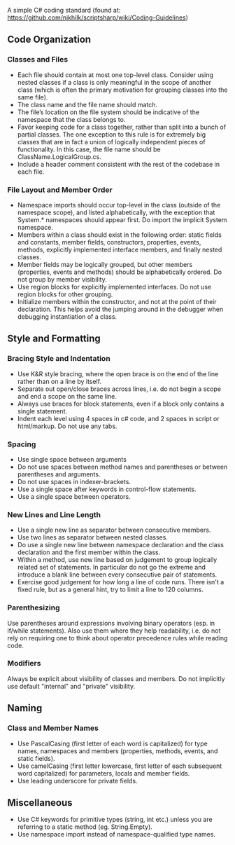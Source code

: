 A simple C# coding standard (found at: https://github.com/nikhilk/scriptsharp/wiki/Coding-Guidelines)

## Code Organization
### Classes and Files
* Each file should contain at most one top-level class. Consider using nested classes if a class is only meaningful in the scope of another class (which is often the primary motivation for grouping classes into the same file).
* The class name and the file name should match.
* The file’s location on the file system should be indicative of the namespace that the class belongs to.
* Favor keeping code for a class together, rather than split into a bunch of partial classes. The one exception to this rule is for extremely big classes that are in fact a union of logically independent pieces of functionality. In this case, the file name should be ClassName.LogicalGroup.cs.
* Include a header comment consistent with the rest of the codebase in each file.

### File Layout and Member Order
* Namespace imports should occur top-level in the class (outside of the namespace scope), and listed alphabetically, with the exception that System.* namespaces should appear first. Do import the implicit System namespace.
* Members within a class should exist in the following order: static fields and constants, member fields, constructors, properties, events, methods, explicitly implemented interface members, and finally nested classes.
* Member fields may be logically grouped, but other members (properties, events and methods) should be alphabetically ordered. Do not group by member visibility.
* Use region blocks for explicitly implemented interfaces. Do not use region blocks for other grouping.
* Initialize members within the constructor, and not at the point of their declaration. This helps avoid the jumping around in the debugger when debugging instantiation of a class.

## Style and Formatting
### Bracing Style and Indentation
* Use K&R style bracing, where the open brace is on the end of the line rather than on a line by itself.
* Separate out open/close braces across lines, i.e. do not begin a scope and end a scope on the same line.
* Always use braces for block statements, even if a block only contains a single statement.
* Indent each level using 4 spaces in c# code, and 2 spaces in script or html/markup. Do not use any tabs.

### Spacing
* Use single space between arguments
* Do not use spaces between method names and parentheses or between parentheses and arguments.
* Do not use spaces in indexer-brackets.
* Use a single space after keywords in control-flow statements.
* Use a single space between operators.

### New Lines and Line Length
* Use a single new line as separator between consecutive members.
* Use two lines as separator between nested classes.
* Do use a single new line between namespace declaration and the class declaration and the first member within the class.
* Within a method, use new line based on judgement to group logically related set of statements. In particular do not go the extreme and introduce a blank line between every consecutive pair of statements.
* Exercise good judgement for how long a line of code runs. There isn't a fixed rule, but as a general hint, try to limit a line to 120 columns.

### Parenthesizing
Use parentheses around expressions involving binary operators (esp. in if/while statements). Also use them where they help readability, i.e. do not rely on requiring one to think about operator precedence rules while reading code.

### Modifiers
Always be explicit about visibility of classes and members. Do not implicitly use default "internal" and "private" visibility.

## Naming
### Class and Member Names
* Use PascalCasing (first letter of each word is capitalized) for type names, namespaces and members (properties, methods, events, and static fields).
* Use camelCasing (first letter lowercase, first letter of each subsequent word capitalized) for parameters, locals and member fields.
* Use leading underscore for private fields.

## Miscellaneous
* Use C# keywords for primitive types (string, int etc.) unless you are referring to a static method (eg. String.Empty).
* Use namespace import instead of namespace-qualified type names.
